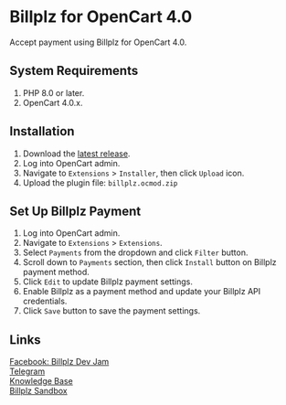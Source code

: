 # Billplz for OpenCart 4.0

Accept payment using Billplz for OpenCart 4.0.

## System Requirements

1. PHP 8.0 or later.
2. OpenCart 4.0.x.

## Installation

1. Download the [latest release](https://github.com/Billplz/Billplz-for-OpenCart-4.0/releases/latest/download/billplz.ocmod.zip).
2. Log into OpenCart admin.
3. Navigate to `Extensions` > `Installer`, then click `Upload` icon.
4. Upload the plugin file: `billplz.ocmod.zip`

## Set Up Billplz Payment

1. Log into OpenCart admin.
2. Navigate to `Extensions` > `Extensions`.
3. Select `Payments` from the dropdown and click `Filter` button.
4. Scroll down to `Payments` section, then click `Install` button on Billplz payment method.
5. Click `Edit` to update Billplz payment settings.
6. Enable Billplz as a payment method and update your Billplz API credentials.
7. Click `Save` button to save the payment settings.

## Links

[Facebook: Billplz Dev Jam](https://facebook.com/groups/billplzdevjam)\
[Telegram](https://t.me/mybillplz)\
[Knowledge Base](https://help.billplz.com/)\
[Billplz Sandbox](https://billplz-sandbox.com/)